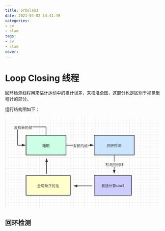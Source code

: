 ```yaml
---
title: orbslam3
date: 2021-04-02 14:41:49
categories:
- cv
- slam
tags:
- cv
- slam
cover:
---
```


# Loop Closing 线程

回环检测线程用来估计运动中的累计误差，来校准全图，这部分也是区别于视觉里程计的部分。

运行结构图如下：

![image-20210403111221698](orbslam3/image-20210403111221698.png)

## 回环检测

